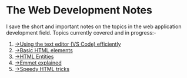 # The Web Development Notes
 I save the short and important notes on the topics in the web application development field.
Topics currently covered and in progress:-
1)  [->Using the text editor (VS Code) efficiently](https://github.com/parthgithub-byte/The-Web-Development-Notes/blob/main/Text%20Editor.docx )
2)  [->Basic HTML elements](https://github.com/parthgithub-byte/The-Web-Development-Notes/blob/main/HTML%20Elements.docx)
3)  [->HTML Entities](https://github.com/parthgithub-byte/The-Web-Development-Notes/blob/main/HTML%20Entities.docx)
4)  [->Emmet explained](https://github.com/parthgithub-byte/The-Web-Development-Notes/blob/main/Emmet.docx)
5)  [->Speedy HTML tricks](https://github.com/parthgithub-byte/The-Web-Development-Notes/blob/main/SpeedyHtml.docx)
